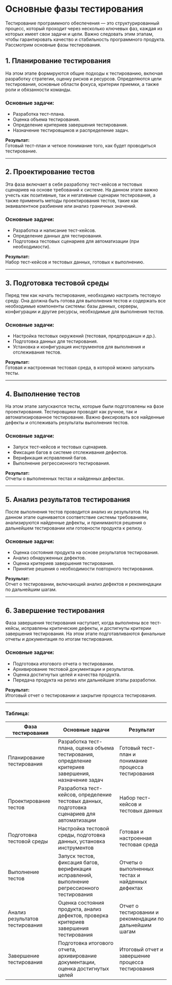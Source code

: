 # Основные фазы тестирования

Тестирование программного обеспечения — это структурированный процесс, который проходит через несколько ключевых фаз, каждая из которых имеет свои задачи и цели. Важно следовать этим этапам, чтобы гарантировать качество и стабильность программного продукта. Рассмотрим основные фазы тестирования.

## 1. **Планирование тестирования**

На этом этапе формируются общие подходы к тестированию, включая разработку стратегии, оценку рисков и ресурсов. Определяются цели тестирования, основные области фокуса, критерии приемки, а также роли и обязанности команды.

### Основные задачи:
- Разработка тест-плана.
- Оценка объема тестирования.
- Определение критериев завершения тестирования.
- Назначение тестировщиков и распределение задач.

**Результат:**  
Готовый тест-план и четкое понимание того, как будет проводиться тестирование.

---

## 2. **Проектирование тестов**

Эта фаза включает в себя разработку тест-кейсов и тестовых сценариев на основе требований к системе. На данном этапе важно учесть как позитивные, так и негативные сценарии тестирования, а также применить методы проектирования тестов, такие как эквивалентное разбиение или анализ граничных значений.

### Основные задачи:
- Разработка и написание тест-кейсов.
- Определение данных для тестирования.
- Подготовка тестовых сценариев для автоматизации (при необходимости).

**Результат:**  
Набор тест-кейсов и тестовых данных, готовых к выполнению.

---

## 3. **Подготовка тестовой среды**

Перед тем как начать тестирование, необходимо настроить тестовую среду. Она должна быть готова для выполнения тестов и содержать все необходимые компоненты системы: базы данных, серверы, конфигурации и другие ресурсы, необходимые для выполнения тестов.

### Основные задачи:
- Настройка тестовых окружений (тестовая, предпродакшн и др.).
- Подготовка данных для тестирования.
- Установка и конфигурация инструментов для выполнения и отслеживания тестов.

**Результат:**  
Готовая и настроенная тестовая среда, в которой можно запускать тесты.

---

## 4. **Выполнение тестов**

На этом этапе запускаются тесты, которые были подготовлены на фазе проектирования. Тестировщики проводят как ручное, так и автоматизированное тестирование. Важно фиксировать все найденные дефекты и отслеживать результаты выполнения тестов.

### Основные задачи:
- Запуск тест-кейсов и тестовых сценариев.
- Фиксация багов в системе отслеживания дефектов.
- Верификация исправлений багов.
- Выполнение регрессионного тестирования.

**Результат:**  
Отчеты о выполненных тестах и найденных дефектах.

---

## 5. **Анализ результатов тестирования**

После выполнения тестов проводится анализ их результатов. На данном этапе оценивается соответствие системы требованиям, анализируются найденные дефекты, и принимаются решения о дальнейшем тестировании или готовности продукта к релизу.

### Основные задачи:
- Оценка состояния продукта на основе результатов тестирования.
- Анализ обнаруженных дефектов.
- Оценка критериев завершения тестирования.
- Принятие решения о необходимости повторного тестирования.

**Результат:**  
Отчет о тестировании, включающий анализ дефектов и рекомендации по дальнейшим шагам.

---

## 6. **Завершение тестирования**

Фаза завершения тестирования наступает, когда выполнены все тест-кейсы, исправлены критические дефекты, и достигнуты критерии завершения тестирования. На этом этапе подготавливаются финальные отчеты и документация по итогам тестирования.

### Основные задачи:
- Подготовка итогового отчета о тестировании.
- Архивирование тестовой документации и результатов.
- Оценка достигнутых целей и качества продукта.
- Передача продукта на релиз или дальнейшие этапы разработки.

**Результат:**  
Итоговый отчет о тестировании и закрытие процесса тестирования.

---

### Таблица:

| Фаза тестирования            | Основные задачи                                                                 | Результат                                                 |
|------------------------------|---------------------------------------------------------------------------------|-----------------------------------------------------------|
| Планирование тестирования     | Разработка тест-плана, оценка объема тестирования, определение критериев завершения, назначение задач | Готовый тест-план и понимание процесса тестирования       |
| Проектирование тестов         | Разработка тест-кейсов, определение тестовых данных, подготовка сценариев для автоматизации          | Набор тест-кейсов и тестовых данных                       |
| Подготовка тестовой среды     | Настройка тестовой среды, подготовка данных, установка инструментов                            | Готовая и настроенная тестовая среда                      |
| Выполнение тестов             | Запуск тестов, фиксация багов, верификация исправлений, выполнение регрессионного тестирования        | Отчеты о выполненных тестах и найденных дефектах          |
| Анализ результатов тестирования | Оценка состояния продукта, анализ дефектов, проверка критериев завершения тестирования              | Отчет о тестировании и рекомендации по дальнейшим шагам   |
| Завершение тестирования       | Подготовка итогового отчета, архивирование документации, оценка достигнутых целей                    | Итоговый отчет и завершение процесса тестирования         |

